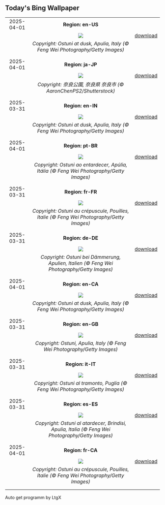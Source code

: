 ## Today's Bing Wallpaper
|      |      |      |
| :----: | :----: | :----: |
|2025-04-01|**Region: en-US**||
||![](https://www.bing.com/th?id=OHR.ItalyOstuni_EN-US2964422003_UHD.jpg&pid=hp&w=1152&h=648&rs=1&c=4)| [download](https://www.bing.com/th?id=OHR.ItalyOstuni_EN-US2964422003_UHD.jpg)|
||*Copyright: Ostuni at dusk, Apulia, Italy (© Feng Wei Photography/Getty Images)*
||
|||
|2025-04-01|**Region: ja-JP**||
||![](https://www.bing.com/th?id=OHR.CherryBlossom2025_JA-JP1573820444_UHD.jpg&pid=hp&w=1152&h=648&rs=1&c=4)| [download](https://www.bing.com/th?id=OHR.CherryBlossom2025_JA-JP1573820444_UHD.jpg)|
||*Copyright: 奈良公園, 奈良県 奈良市 (© AaronChenPS2/Shutterstock)*
||
|||
|2025-03-31|**Region: en-IN**||
||![](https://www.bing.com/th?id=OHR.ItalyOstuni_EN-IN0750809698_UHD.jpg&pid=hp&w=1152&h=648&rs=1&c=4)| [download](https://www.bing.com/th?id=OHR.ItalyOstuni_EN-IN0750809698_UHD.jpg)|
||*Copyright: Ostuni at dusk, Apulia, Italy (© Feng Wei Photography/Getty Images)*
||
|||
|2025-04-01|**Region: pt-BR**||
||![](https://www.bing.com/th?id=OHR.ItalyOstuni_PT-BR1632629962_UHD.jpg&pid=hp&w=1152&h=648&rs=1&c=4)| [download](https://www.bing.com/th?id=OHR.ItalyOstuni_PT-BR1632629962_UHD.jpg)|
||*Copyright: Ostuni ao entardecer, Apúlia, Itália (© Feng Wei Photography/Getty Images)*
||
|||
|2025-03-31|**Region: fr-FR**||
||![](https://www.bing.com/th?id=OHR.ItalyOstuni_FR-FR7585525322_UHD.jpg&pid=hp&w=1152&h=648&rs=1&c=4)| [download](https://www.bing.com/th?id=OHR.ItalyOstuni_FR-FR7585525322_UHD.jpg)|
||*Copyright: Ostuni au crépuscule, Pouilles, Italie (© Feng Wei Photography/Getty Images)*
||
|||
|2025-03-31|**Region: de-DE**||
||![](https://www.bing.com/th?id=OHR.ItalyOstuni_DE-DE7873606461_UHD.jpg&pid=hp&w=1152&h=648&rs=1&c=4)| [download](https://www.bing.com/th?id=OHR.ItalyOstuni_DE-DE7873606461_UHD.jpg)|
||*Copyright: Ostuni bei Dämmerung, Apulien, Italien (© Feng Wei Photography/Getty Images)*
||
|||
|2025-04-01|**Region: en-CA**||
||![](https://www.bing.com/th?id=OHR.ItalyOstuni_EN-CA1782279768_UHD.jpg&pid=hp&w=1152&h=648&rs=1&c=4)| [download](https://www.bing.com/th?id=OHR.ItalyOstuni_EN-CA1782279768_UHD.jpg)|
||*Copyright: Ostuni at dusk, Apulia, Italy (© Feng Wei Photography/Getty Images)*
||
|||
|2025-03-31|**Region: en-GB**||
||![](https://www.bing.com/th?id=OHR.ItalyOstuni_EN-GB1857300472_UHD.jpg&pid=hp&w=1152&h=648&rs=1&c=4)| [download](https://www.bing.com/th?id=OHR.ItalyOstuni_EN-GB1857300472_UHD.jpg)|
||*Copyright: Ostuni, Apulia, Italy (© Feng Wei Photography/Getty Images)*
||
|||
|2025-03-31|**Region: it-IT**||
||![](https://www.bing.com/th?id=OHR.ItalyOstuni_IT-IT5728384591_UHD.jpg&pid=hp&w=1152&h=648&rs=1&c=4)| [download](https://www.bing.com/th?id=OHR.ItalyOstuni_IT-IT5728384591_UHD.jpg)|
||*Copyright: Ostuni al tramonto, Puglia (© Feng Wei Photography/Getty Images)*
||
|||
|2025-03-31|**Region: es-ES**||
||![](https://www.bing.com/th?id=OHR.ItalyOstuni_ES-ES6756528922_UHD.jpg&pid=hp&w=1152&h=648&rs=1&c=4)| [download](https://www.bing.com/th?id=OHR.ItalyOstuni_ES-ES6756528922_UHD.jpg)|
||*Copyright: Ostuni al atardecer, Brindisi, Apulia, Italia (© Feng Wei Photography/Getty Images)*
||
|||
|2025-04-01|**Region: fr-CA**||
||![](https://www.bing.com/th?id=OHR.ItalyOstuni_FR-CA1443154374_UHD.jpg&pid=hp&w=1152&h=648&rs=1&c=4)| [download](https://www.bing.com/th?id=OHR.ItalyOstuni_FR-CA1443154374_UHD.jpg)|
||*Copyright: Ostuni au crépuscule, Pouilles, Italie (© Feng Wei Photography/Getty Images)*
||
|||

Auto get programm by LtgX
